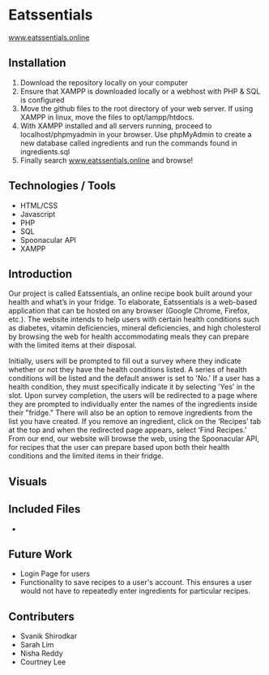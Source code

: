 # Eatssentials
www.eatssentials.online

## Installation 
1. Download the repository locally on your computer
2. Ensure that XAMPP is downloaded locally or a webhost with PHP & SQL is configured
3. Move the github files to the root directory of your web server. If using XAMPP in linux, move the files to opt/lampp/htdocs.
4. With XAMPP installed and all servers running, proceed to localhost/phpmyadmin in your browser. Use phpMyAdmin to create a new database called ingredients and run the commands found in ingredients.sql
5. Finally search www.eatssentials.online and browse!


## Technologies / Tools
* HTML/CSS
* Javascript
* PHP
* SQL
* Spoonacular API
* XAMPP

## Introduction
Our project is called Eatssentials, an online recipe book built around your health and what’s in your fridge. To elaborate, Eatssentials is a web-based application that can be hosted on any browser (Google Chrome, Firefox, etc.). The website intends to help users with certain health conditions such as diabetes, vitamin deficiencies, mineral deficiencies, and high cholesterol by browsing the web for health accommodating meals they can prepare with the limited items at their disposal. 

Initially, users will be prompted to fill out a survey where they indicate whether or not they have the health conditions listed. A series of health conditions will be listed and the default answer is set to 'No.' If a user has a health condition, they must specifically indicate it by selecting 'Yes' in the slot. Upon survey completion, the users will be redirected to a page where they are prompted to individually enter the names of the ingredients inside their "fridge." There will also be an option to remove ingredients from the list you have created. If you remove an ingredient, click on the ‘Recipes’ tab at the top and when the redirected page appears, select ‘Find Recipes.’ From our end, our website will browse the web, using the Spoonacular API, for recipes that the user can prepare based upon both their health conditions and the limited items in their fridge.

## Visuals 



## Included Files
* 

## Future Work 
* Login Page for users
* Functionality to save recipes to a user's account. This ensures a user would not have to repeatedly enter ingredients for particular recipes.

## Contributers
* Svanik Shirodkar
* Sarah Lim
* Nisha Reddy
* Courtney Lee
